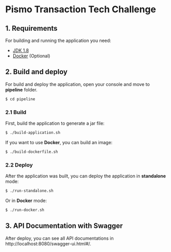 # Pismo Transaction Tech Challenge

## 1. Requirements

For building and running the application you need:

- [JDK 1.8](http://www.oracle.com/technetwork/java/javase/downloads/jdk8-downloads-2133151.html)
- [Docker](https://docs.docker.com/get-docker/) (Optional)

## 2. Build and deploy

For build and deploy the application, open your console and move to **pipeline** folder.

``` bash
$ cd pipeline
```

### 2.1 Build

First, build the application to generate a jar file:

``` bash
$ ./build-application.sh
```

If you want to use **Docker**, you can build an image:

``` bash
$ ./build-dockerfile.sh
```

### 2.2 Deploy

After the application was built, you can deploy the application in **standalone** mode:

``` bash
$ ./run-standalone.sh
```

Or in **Docker** mode:


``` bash
$ ./run-docker.sh
```

## 3. API Documentation with Swagger

After deploy, you can see all API documentations in http://localhost:8080/swagger-ui.html#/.
